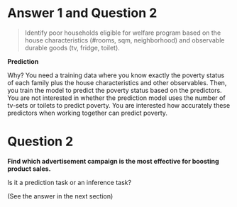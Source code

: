 # Answer 1 and Question 2

>Identify poor households eligible for welfare program based on the
house characteristics (#rooms, sqm, neighborhood) and observable
durable goods (tv, fridge, toilet).

__Prediction__

Why? You need a training data where you know exactly the poverty status of each family plus the house characteristics and other observables. Then, you train the model to predict the poverty status based on the predictors. You are not interested in whether the prediction model uses the number of tv-sets or toilets to predict poverty. You are interested how accurately these predictors when working together can predict poverty.

# Question 2

**Find which advertisement campaign is the most effective for boosting
product sales.** 

Is it a prediction task or an inference task?

(See the answer in the next section)

